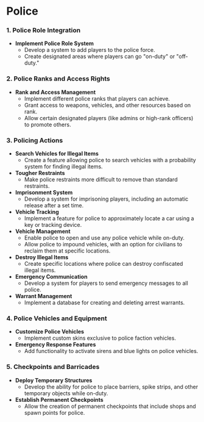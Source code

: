 # Police

### **1. Police Role Integration**

- **Implement Police Role System**
    - Develop a system to add players to the police force.
    - Create designated areas where players can go "on-duty" or "off-duty."

### **2. Police Ranks and Access Rights**

- **Rank and Access Management**
    - Implement different police ranks that players can achieve.
    - Grant access to weapons, vehicles, and other resources based on rank.
    - Allow certain designated players (like admins or high-rank officers) to promote others.

### **3. Policing Actions**

- **Search Vehicles for Illegal Items**
    - Create a feature allowing police to search vehicles with a probability system for finding illegal items.
- **Tougher Restraints**
    - Make police restraints more difficult to remove than standard restraints.
- **Imprisonment System**
    - Develop a system for imprisoning players, including an automatic release after a set time.
- **Vehicle Tracking**
    - Implement a feature for police to approximately locate a car using a key or tracking device.
- **Vehicle Management**
    - Enable police to open and use any police vehicle while on-duty.
    - Allow police to impound vehicles, with an option for civilians to reclaim them at specific locations.
- **Destroy Illegal Items**
    - Create specific locations where police can destroy confiscated illegal items.
- **Emergency Communication**
    - Develop a system for players to send emergency messages to all police.
- **Warrant Management**
    - Implement a database for creating and deleting arrest warrants.

### **4. Police Vehicles and Equipment**

- **Customize Police Vehicles**
    - Implement custom skins exclusive to police faction vehicles.
- **Emergency Response Features**
    - Add functionality to activate sirens and blue lights on police vehicles.

### **5. Checkpoints and Barricades**

- **Deploy Temporary Structures**
    - Develop the ability for police to place barriers, spike strips, and other temporary objects while on-duty.
- **Establish Permanent Checkpoints**
    - Allow the creation of permanent checkpoints that include shops and spawn points for police.